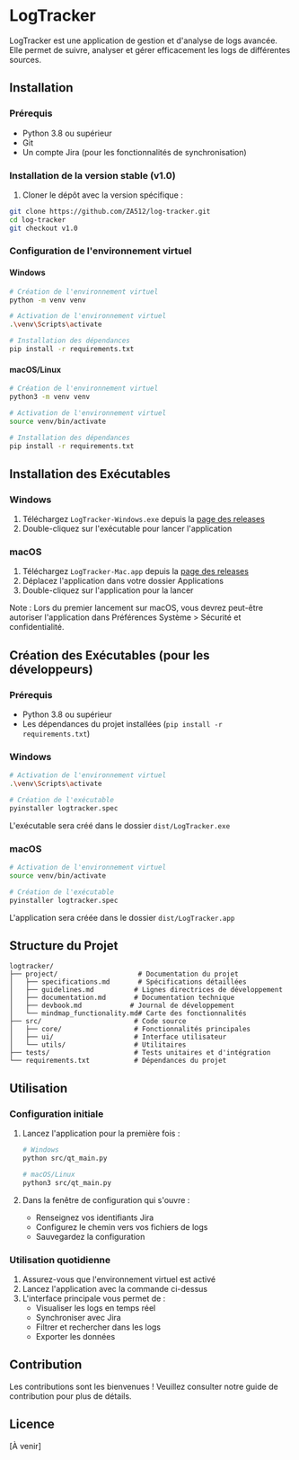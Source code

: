 # LogTracker

LogTracker est une application de gestion et d'analyse de logs avancée. Elle permet de suivre, analyser et gérer efficacement les logs de différentes sources.

## Installation

### Prérequis
- Python 3.8 ou supérieur
- Git
- Un compte Jira (pour les fonctionnalités de synchronisation)

### Installation de la version stable (v1.0)

1. Cloner le dépôt avec la version spécifique :
```bash
git clone https://github.com/ZA512/log-tracker.git
cd log-tracker
git checkout v1.0
```

### Configuration de l'environnement virtuel

#### Windows
```bash
# Création de l'environnement virtuel
python -m venv venv

# Activation de l'environnement virtuel
.\venv\Scripts\activate

# Installation des dépendances
pip install -r requirements.txt
```

#### macOS/Linux
```bash
# Création de l'environnement virtuel
python3 -m venv venv

# Activation de l'environnement virtuel
source venv/bin/activate

# Installation des dépendances
pip install -r requirements.txt
```

## Installation des Exécutables

### Windows
1. Téléchargez `LogTracker-Windows.exe` depuis la [page des releases](https://github.com/ZA512/log-tracker/releases)
2. Double-cliquez sur l'exécutable pour lancer l'application

### macOS
1. Téléchargez `LogTracker-Mac.app` depuis la [page des releases](https://github.com/ZA512/log-tracker/releases)
2. Déplacez l'application dans votre dossier Applications
3. Double-cliquez sur l'application pour la lancer

Note : Lors du premier lancement sur macOS, vous devrez peut-être autoriser l'application dans Préférences Système > Sécurité et confidentialité.

## Création des Exécutables (pour les développeurs)

### Prérequis
- Python 3.8 ou supérieur
- Les dépendances du projet installées (`pip install -r requirements.txt`)

### Windows
```bash
# Activation de l'environnement virtuel
.\venv\Scripts\activate

# Création de l'exécutable
pyinstaller logtracker.spec
```
L'exécutable sera créé dans le dossier `dist/LogTracker.exe`

### macOS
```bash
# Activation de l'environnement virtuel
source venv/bin/activate

# Création de l'exécutable
pyinstaller logtracker.spec
```
L'application sera créée dans le dossier `dist/LogTracker.app`

## Structure du Projet

```
logtracker/
├── project/                    # Documentation du projet
│   ├── specifications.md       # Spécifications détaillées
│   ├── guidelines.md          # Lignes directrices de développement
│   ├── documentation.md       # Documentation technique
│   ├── devbook.md            # Journal de développement
│   └── mindmap_functionality.md# Carte des fonctionnalités
├── src/                       # Code source
│   ├── core/                  # Fonctionnalités principales
│   ├── ui/                    # Interface utilisateur
│   └── utils/                 # Utilitaires
├── tests/                     # Tests unitaires et d'intégration
└── requirements.txt           # Dépendances du projet
```

## Utilisation

### Configuration initiale
1. Lancez l'application pour la première fois :
   ```bash
   # Windows
   python src/qt_main.py

   # macOS/Linux
   python3 src/qt_main.py
   ```

2. Dans la fenêtre de configuration qui s'ouvre :
   - Renseignez vos identifiants Jira
   - Configurez le chemin vers vos fichiers de logs
   - Sauvegardez la configuration

### Utilisation quotidienne
1. Assurez-vous que l'environnement virtuel est activé
2. Lancez l'application avec la commande ci-dessus
3. L'interface principale vous permet de :
   - Visualiser les logs en temps réel
   - Synchroniser avec Jira
   - Filtrer et rechercher dans les logs
   - Exporter les données

## Contribution

Les contributions sont les bienvenues ! Veuillez consulter notre guide de contribution pour plus de détails.

## Licence

[À venir]
